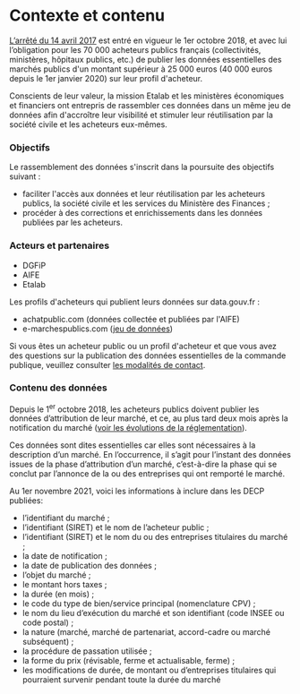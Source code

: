 # Contexte et contenu <!-- {docsify-ignore-all} -->

[L’arrêté du 14 avril 2017](https://www.legifrance.gouv.fr/affichTexte.do?cidTexte=JORFTEXT000034492587&fastPos=5&fastReqId=1878427973&categorieLien=id&oldAction=rechTexte) est entré en vigueur le 1er octobre 2018, et avec lui l’obligation pour les 70 000 acheteurs publics français (collectivités, ministères, hôpitaux publics, etc.) de publier les données essentielles des marchés publics d'un montant supérieur à 25 000 euros (40 000 euros depuis le 1er janvier 2020) sur leur profil d'acheteur.

Conscients de leur valeur, la mission Etalab et les ministères économiques et financiers ont entrepris de rassembler ces données dans un même jeu de données afin d'accroître leur visibilité et stimuler leur réutilisation par la société civile et les acheteurs eux-mêmes.

### Objectifs

Le rassemblement des données s'inscrit dans la poursuite des objectifs suivant :

- faciliter l'accès aux données et leur réutilisation par les acheteurs publics, la société civile et les services du Ministère des Finances ;
- procéder à des corrections et enrichissements dans les données publiées par les acheteurs.

### Acteurs et partenaires

- DGFiP
- AIFE
- Etalab

Les profils d'acheteurs qui publient leurs données sur data.gouv.fr :

- achatpublic.com (données collectée et publiées par l'AIFE)
- e-marchespublics.com ([jeu de données](https://www.data.gouv.fr/fr/datasets/donnees-essentielles-des-marches-publics-e-marchespublics-com-1/#))

Si vous êtes un acheteur public ou un profil d'acheteur et que vous avez des questions sur la publication des données essentielles de la commande publique, veuillez consulter [les modalités de contact](/contact).

### Contenu des données <!-- {docsify-ignore-all} -->

Depuis le 1<sup>er</sup> octobre 2018, les acheteurs publics doivent publier les données d’attribution de leur marché, et ce, au plus tard deux mois après la notification du marché ([voir les évolutions de la réglementation](introduction/evolutions-reglementaires.md)).

Ces données sont dites essentielles car elles sont nécessaires à la description d’un marché. En l’occurrence, il s’agit pour l’instant des données issues de la phase d’attribution d’un marché, c’est-à-dire la phase qui se conclut par l’annonce de la ou des entreprises qui ont remporté le marché.

Au 1er novembre 2021, voici les informations à inclure dans les DECP publiées:

- l’identifiant du marché ;
- l’identifiant (SIRET) et le nom de l’acheteur public ;
- l’identifiant (SIRET) et le nom du ou des entreprises titulaires du marché ;
- la date de notification ;
- la date de publication des données ;
- l’objet du marché ;
- le montant hors taxes ;
- la durée (en mois) ;
- le code du type de bien/service principal (nomenclature CPV) ;
- le nom du lieu d’exécution du marché et son identifiant (code INSEE ou code postal) ;
- la nature (marché, marché de partenariat, accord-cadre ou marché subséquent) ;
- la procédure de passation utilisée ;
- la forme du prix (révisable, ferme et actualisable, ferme) ;
- les modifications de durée, de montant ou d’entreprises titulaires qui pourraient survenir pendant toute la durée du marché


